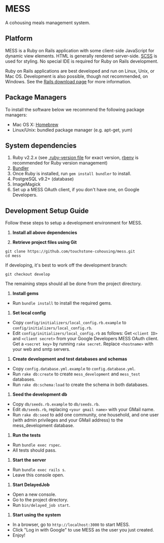 # MESS
A cohousing meals management system.

## Platform
MESS is a Ruby on Rails application with some client-side JavaScript for dynamic view elements. HTML is generally rendered server-side. [SCSS](http://sass-lang.com/) is used for styling. No special IDE is required for Ruby on Rails development.

Ruby on Rails applications are best developed and run on Linux, Unix, or Mac OS. Development is also possible, though not recommended, on Windows. See the [Rails download page](http://rubyonrails.org/download/) for more information.

## Package Managers

To install the software below we recommend the following package managers:

- Mac OS X: [Homebrew](http://brew.sh/)
- Linux/Unix: bundled package manager (e.g. apt-get, yum)

## System dependencies
1. Ruby v2.2.x (see [.ruby-version file](.ruby-version) for exact version, [rbenv](https://github.com/sstephenson/rbenv) is recommended for Ruby version management)
1. [Bundler](http://bundler.io/)
  1. Once Ruby is installed, run `gem install bundler` to install.
1. PostgreSQL v9.2+ (database)
1. ImageMagick
1. Set up a MESS OAuth client, if you don't have one, on Google Developers.

## Development Setup Guide
Follow these steps to setup a development environment for MESS.

1. **Install all above dependencies**

1. **Retrieve project files using Git**
  ```
  git clone https://github.com/touchstone-cohousing/mess.git
  cd mess
  ```

  If developing, it's best to work off the development branch:
  ```
  git checkout develop
  ```

  The remaining steps should all be done from the project directory. 

1. **Install gems**
  - Run `bundle install` to install the required gems.

1. **Set local config**
  - Copy `config/initializers/local_config.rb.example` to `config/initializers/local_config.rb`.
  - Edit `config/initializers/local_config.rb` as follows:
      Get `<client ID>` and `<client secret>` from your Google Developers MESS OAuth client.
      Get a `<secret key>` by running `rake secret`.
      Replace `<hostname>` with your web and smtp servers. 

1. **Create development and test databases and schemas**
  - Copy `config.database.yml.example` to `config.database.yml`.
  - Run `rake db:create` to create `mess_development` and `mess_test` databases.
  - Run `rake db:schema:load` to create the schema in both databases.

1. **Seed the development db**
  - Copy `db/seeds.rb.example` to `db/seeds.rb`.
  - Edit `db/seeds.rb`, replacing `<your gmail name>` with your GMail name.
  - Run `rake db:seed` to add one community, one household, and one user (with admin privileges and your GMail address) to the mess_development database.

1. **Run the tests**
  - Run `bundle exec rspec`.
  - All tests should pass.

1. **Start the server**
  - Run `bundle exec rails s`.
  - Leave this console open.

1. **Start DelayedJob**
  - Open a new console.
  - Go to the project directory.
  - Run `bin/delayed_job start`.

1. **Start using the system**
  - In a browser, go to `http://localhost:3000` to start MESS.
  - Click "Log in with Google" to use MESS as the user you just created.
  - Enjoy!
